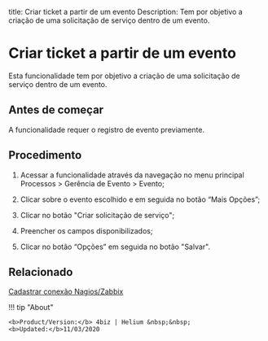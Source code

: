 title: Criar ticket a partir de um evento
Description: Tem por objetivo a criação de uma solicitação de serviço dentro de um evento.
# Criar ticket a partir de um evento

Esta funcionalidade tem por objetivo a criação de uma solicitação de serviço dentro de um evento.

Antes de começar
--------------------

A funcionalidade requer o registro de evento previamente.

Procedimento
----------------

1.  Acessar a funcionalidade através da navegação no menu principal Processos \>
    Gerência de Evento \> Evento;

2.  Clicar sobre o evento escolhido e em seguida no botão “Mais Opções”;

3.  Clicar no botão "Criar solicitação de serviço";

4.  Preencher os campos disponibilizados;

5.  Clicar no botão “Opções” em seguida no botão "Salvar".

Relacionado
----------------

[Cadastrar conexão Nagios/Zabbix](/pt-br/4biz-helium/processes/event/configuration/register-nagios-zabbix-connection.html)

<!-- <i class='fa fa-youtube-play  fa-2x' style='color:#97ce17;vertical-align: middle;'> </i> [Video Library](https://www.youtube.com/playlist?list=PLB5qK2uzf2RNrFw2L_38FJbcLKv44S4fs)'
-->
!!! tip "About"

    <b>Product/Version:</b> 4biz | Helium &nbsp;&nbsp;
    <b>Updated:</b>11/03/2020
